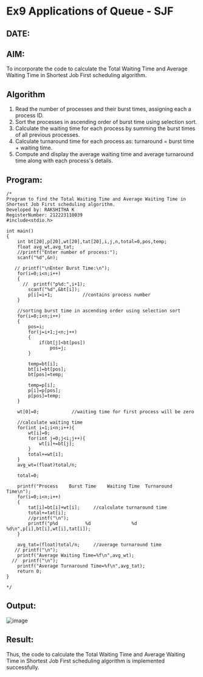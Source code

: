 # Ex9 Applications of Queue - SJF
## DATE:
## AIM:
To incorporate the code to calculate the Total Waiting Time and Average Waiting Time in Shortest Job First scheduling algorithm.
## Algorithm
1. Read the number of processes and their burst times, assigning each a process ID.
2. Sort the processes in ascending order of burst time using selection sort.
3. Calculate the waiting time for each process by summing the burst times of all previous processes.
4. Calculate turnaround time for each process as: turnaround = burst time + waiting time.
5. Compute and display the average waiting time and average turnaround time along with each process's details.  

## Program:
~~~
/*
Program to find the Total Waiting Time and Average Waiting Time in Shortest Job First scheduling algorithm.
Developed by: RAKSHITHA K
RegisterNumber: 212223110039
#include<stdio.h>
 
int main()
{
    int bt[20],p[20],wt[20],tat[20],i,j,n,total=0,pos,temp;
    float avg_wt,avg_tat;
    //printf("Enter number of process:");
    scanf("%d",&n);
 
   // printf("\nEnter Burst Time:\n");
    for(i=0;i<n;i++)
    {
      //  printf("p%d:",i+1);
        scanf("%d",&bt[i]);
        p[i]=i+1;           //contains process number
    }
 
    //sorting burst time in ascending order using selection sort
    for(i=0;i<n;i++)
    {
        pos=i;
        for(j=i+1;j<n;j++)
        {
            if(bt[j]<bt[pos])
                pos=j;
        }
 
        temp=bt[i];
        bt[i]=bt[pos];
        bt[pos]=temp;
 
        temp=p[i];
        p[i]=p[pos];
        p[pos]=temp;
    }
 
    wt[0]=0;            //waiting time for first process will be zero
 
    //calculate waiting time
    for(int i=1;i<n;i++){
        wt[i]=0;
        for(int j=0;j<i;j++){
            wt[i]+=bt[j];
        }
        total+=wt[i];
    }
    avg_wt=(float)total/n;
    
    total=0;
 
    printf("Process    Burst Time    Waiting Time  Turnaround Time\n");
    for(i=0;i<n;i++)
    {
        tat[i]=bt[i]+wt[i];     //calculate turnaround time
        total+=tat[i];
        //printf("\n");
        printf("p%d          %d               %d             %d\n",p[i],bt[i],wt[i],tat[i]);
    }
 
    avg_tat=(float)total/n;     //average turnaround time
   // printf("\n");
    printf("Average Waiting Time=%f\n",avg_wt);
  //  printf("\n");
    printf("Average Turnaround Time=%f\n",avg_tat);
    return 0;
}

*/
~~~

## Output:

![image](https://github.com/user-attachments/assets/a52d9d19-ca18-4e52-9c8a-d77e7a760a98)


## Result:
Thus, the code to calculate the Total Waiting Time and Average Waiting Time in Shortest Job First scheduling algorithm is implemented successfully.
